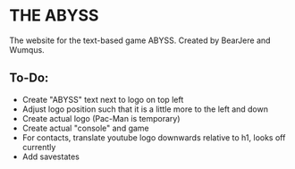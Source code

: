 # THE ABYSS
The website for the text-based game ABYSS. Created by BearJere and Wumqus.

## To-Do:

* Create "ABYSS" text next to logo on top left
* Adjust logo position such that it is a little more to the left and down
* Create actual logo (Pac-Man is temporary)
* Create actual "console" and game
* For contacts, translate youtube logo downwards relative to h1, looks off currently
* Add savestates